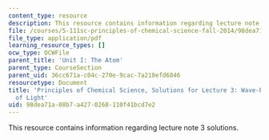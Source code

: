 ```yaml
---
content_type: resource
description: This resource contains information regarding lecture note 3 solutions.
file: /courses/5-111sc-principles-of-chemical-science-fall-2014/98dea71a08b7a4270268110f41bcd7e2_MIT5_111F14_Lec03Soln.pdf
file_type: application/pdf
learning_resource_types: []
ocw_type: OCWFile
parent_title: 'Unit I: The Atom'
parent_type: CourseSection
parent_uid: 36cc671a-c04c-270e-9cac-7a210efd6846
resourcetype: Document
title: 'Principles of Chemical Science, Solutions for Lecture 3: Wave-Particle Duality
  of Light'
uid: 98dea71a-08b7-a427-0268-110f41bcd7e2
---
```

This resource contains information regarding lecture note 3 solutions.

